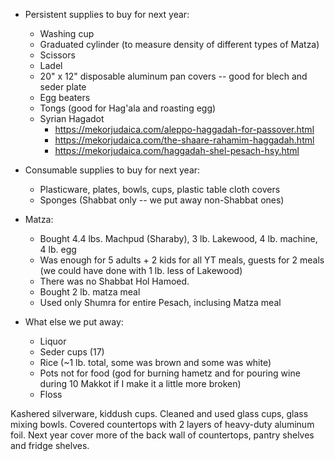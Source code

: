 * Persistent supplies to buy for next year:
  * Washing cup
  * Graduated cylinder (to measure density of different types of Matza)
  * Scissors
  * Ladel
  * 20" x 12" disposable aluminum pan covers -- good for blech and seder plate
  * Egg beaters
  * Tongs (good for Hag'ala and roasting egg)
  * Syrian Hagadot
    * https://mekorjudaica.com/aleppo-haggadah-for-passover.html
    * https://mekorjudaica.com/the-shaare-rahamim-haggadah.html
    * https://mekorjudaica.com/haggadah-shel-pesach-hsy.html

* Consumable supplies to buy for next year:
  * Plasticware, plates, bowls, cups, plastic table cloth covers
  * Sponges (Shabbat only -- we put away non-Shabbat ones)

* Matza:
  * Bought 4.4 lbs. Machpud (Sharaby), 3 lb. Lakewood, 4 lb. machine, 4 lb. egg
  * Was enough for 5 adults + 2 kids for all YT meals, guests for 2 meals (we could have done with 1 lb. less of Lakewood)
  * There was no Shabbat Hol Hamoed.
  * Bought 2 lb. matza meal
  * Used only Shumra for entire Pesach, inclusing Matza meal

* What else we put away:
  * Liquor
  * Seder cups (17)
  * Rice (~1 lb. total, some was brown and some was white)
  * Pots not for food (god for burning hametz and for pouring wine during 10 Makkot if I make it a little more broken)
  * Floss

Kashered silverware, kiddush cups.
Cleaned and used glass cups, glass mixing bowls.
Covered countertops with 2 layers of heavy-duty aluminum foil.
Next year cover more of the back wall of countertops, pantry shelves and fridge shelves.
